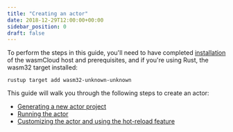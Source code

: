 ```yaml
---
title: "Creating an actor"
date: 2018-12-29T12:00:00+00:00
sidebar_position: 0
draft: false
---
```


To perform the steps in this guide, you'll need to have completed [installation](/docs/installation.mdx) of the wasmCloud host and prerequisites, and if you're using Rust, the wasm32 target installed:

```shell
rustup target add wasm32-unknown-unknown
```

This guide will walk you through the following steps to create an actor:

- [Generating a new actor project](./generate)
- [Running the actor](./run)
- [Customizing the actor and using the hot-reload feature](./update)
